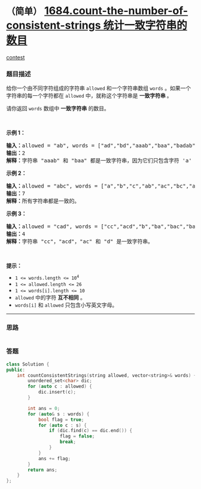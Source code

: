 # `（简单）` [1684.count-the-number-of-consistent-strings 统计一致字符串的数目](https://leetcode-cn.com/problems/count-the-number-of-consistent-strings/)

[contest](https://leetcode-cn.com/contest/biweekly-contest-41/problems/count-the-number-of-consistent-strings/)

### 题目描述
<p>给你一个由不同字符组成的字符串&nbsp;<code>allowed</code>&nbsp;和一个字符串数组&nbsp;<code>words</code>&nbsp;。如果一个字符串的每一个字符都在 <code>allowed</code>&nbsp;中，就称这个字符串是 <strong>一致字符串 </strong>。</p>

<p>请你返回&nbsp;<code>words</code>&nbsp;数组中&nbsp;<strong>一致字符串</strong> 的数目。</p>

<p>&nbsp;</p>

<p><strong>示例 1：</strong></p>

<pre><b>输入：</b>allowed = "ab", words = ["ad","bd","aaab","baa","badab"]
<b>输出：</b>2
<b>解释：</b>字符串 "aaab" 和 "baa" 都是一致字符串，因为它们只包含字符 'a' 和 'b' 。
</pre>

<p><strong>示例 2：</strong></p>

<pre><b>输入：</b>allowed = "abc", words = ["a","b","c","ab","ac","bc","abc"]
<b>输出：</b>7
<b>解释：</b>所有字符串都是一致的。
</pre>

<p><strong>示例 3：</strong></p>

<pre><b>输入：</b>allowed = "cad", words = ["cc","acd","b","ba","bac","bad","ac","d"]
<b>输出：</b>4
<b>解释：</b>字符串 "cc"，"acd"，"ac" 和 "d" 是一致字符串。
</pre>

<p>&nbsp;</p>

<p><strong>提示：</strong></p>

<ul>
	<li><code>1 &lt;= words.length &lt;= 10<sup>4</sup></code></li>
	<li><code>1 &lt;= allowed.length &lt;=<sup> </sup>26</code></li>
	<li><code>1 &lt;= words[i].length &lt;= 10</code></li>
	<li><code>allowed</code>&nbsp;中的字符 <strong>互不相同</strong>&nbsp;。</li>
	<li><code>words[i]</code> 和&nbsp;<code>allowed</code>&nbsp;只包含小写英文字母。</li>
</ul>


---
### 思路
```
```



### 答题
``` C++
class Solution {
public:
    int countConsistentStrings(string allowed, vector<string>& words) {
        unordered_set<char> dic;
        for (auto c : allowed) {
            dic.insert(c);
        }

        int ans = 0;
        for (auto& s : words) {
            bool flag = true;
            for (auto c : s) {
                if (dic.find(c) == dic.end()) {
                    flag = false;
                    break;
                }
            }
            ans += flag;
        }
        return ans;
    }
};

```




